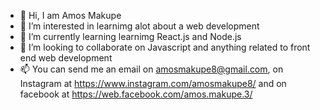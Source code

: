 - 👋 Hi, I am Amos Makupe
- 👀 I’m interested in learnimg alot about a web development 
- 🌱 I’m currently learning learnimg React.js and Node.js 
- 💞️ I’m looking to collaborate on Javascript and anything related to front end web development
- 📫 You can send me an email on amosmakupe8@gmail.com, on Instagram at https://www.instagram.com/amosmakupe8/ and on facebook at https://web.facebook.com/amos.makupe.3/

<!---
amoswings7/amoswings7 is a ✨ special ✨ repository because its `README.md` (this file) appears on your GitHub profile.
You can click the Preview link to take a look at your changes.
--->
